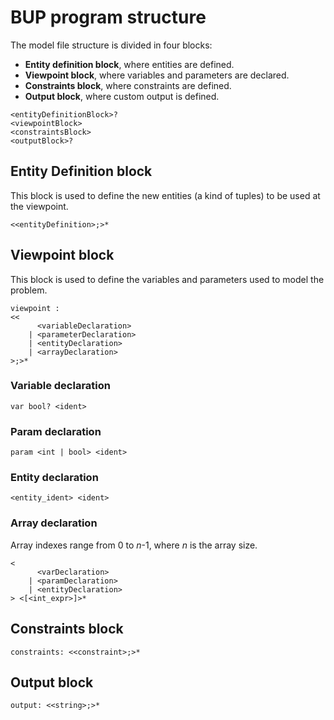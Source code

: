 
# BUP program structure

The model file structure is divided in four blocks:

- **Entity definition block**, where entities are defined.
- **Viewpoint block**, where variables and parameters are declared.
- **Constraints block**, where constraints are defined.
- **Output block**, where custom output is defined.

```
<entityDefinitionBlock>?
<viewpointBlock>
<constraintsBlock>
<outputBlock>?
```

## Entity Definition block

This block is used to define the new entities (a kind of tuples) to be used at the viewpoint.
```
<<entityDefinition>;>*
```

## Viewpoint block

This block is used to define the variables and parameters used to model the problem.
```
viewpoint : 
<<
      <variableDeclaration>
    | <parameterDeclaration>
    | <entityDeclaration>
    | <arrayDeclaration>
>;>*
```

### Variable declaration
```
var bool? <ident>
```
### Param declaration
```
param <int | bool> <ident>
```
### Entity declaration
```
<entity_ident> <ident>
```
### Array declaration
Array indexes range from 0 to *n*-1, where *n* is the array size.
```
<
      <varDeclaration>
    | <paramDeclaration>
    | <entityDeclaration>
> <[<int_expr>]>*
```

## Constraints block

```
constraints: <<constraint>;>*
```

## Output block

```
output: <<string>;>*
```
